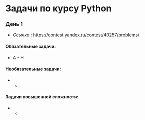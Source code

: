 # Задачи по курсу Python

### День 1
* *Ссылка* : https://contest.yandex.ru/contest/40257/problems/

#### Обязательные задачи:
* A - H 

#### Необязательные задачи:
* -

#### Задачи повышенной сложности:
* -